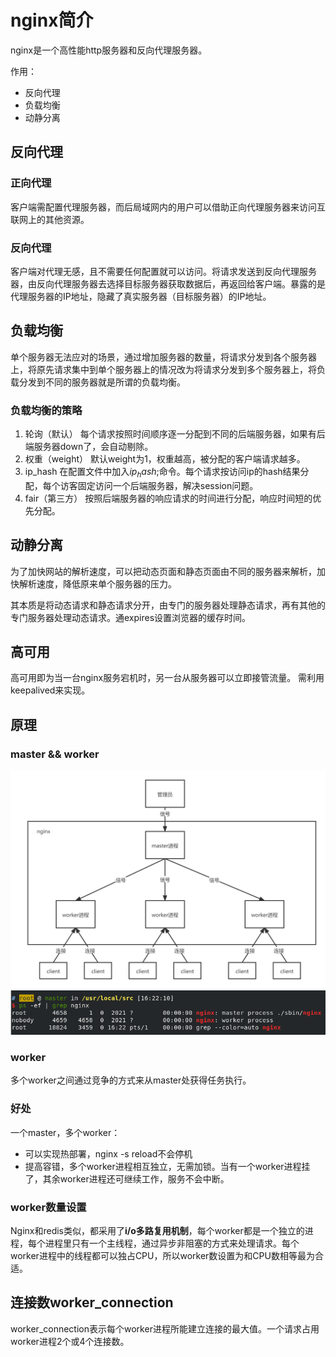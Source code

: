 <!--
 * @Author: ZhXZhao
 * @Date: 2021-12-30 11:00:11
 * @LastEditors: ZhXZhao
 * @LastEditTime: 2022-01-02 14:34:14
 * @Description: file content
-->
# nginx简介

nginx是一个高性能http服务器和反向代理服务器。

作用：
- 反向代理
- 负载均衡
- 动静分离

## 反向代理

### 正向代理

客户端需配置代理服务器，而后局域网内的用户可以借助正向代理服务器来访问互联网上的其他资源。

### 反向代理

客户端对代理无感，且不需要任何配置就可以访问。将请求发送到反向代理服务器，由反向代理服务器去选择目标服务器获取数据后，再返回给客户端。暴露的是代理服务器的IP地址，隐藏了真实服务器（目标服务器）的IP地址。

## 负载均衡

单个服务器无法应对的场景，通过增加服务器的数量，将请求分发到各个服务器上，将原先请求集中到单个服务器上的情况改为将请求分发到多个服务器上，将负载分发到不同的服务器就是所谓的负载均衡。

### 负载均衡的策略

1. 轮询（默认）
   每个请求按照时间顺序逐一分配到不同的后端服务器，如果有后端服务器down了，会自动剔除。
2. 权重（weight）
   默认weight为1，权重越高，被分配的客户端请求越多。
3. ip_hash
   在配置文件中加入$ip_hash;$命令。每个请求按访问ip的hash结果分配，每个访客固定访问一个后端服务器，解决session问题。
4. fair（第三方）
   按照后端服务器的响应请求的时间进行分配，响应时间短的优先分配。

## 动静分离

为了加快网站的解析速度，可以把动态页面和静态页面由不同的服务器来解析，加快解析速度，降低原来单个服务器的压力。

其本质是将动态请求和静态请求分开，由专门的服务器处理静态请求，再有其他的专门服务器处理动态请求。通expires设置浏览器的缓存时间。

## 高可用

高可用即为当一台nginx服务宕机时，另一台从服务器可以立即接管流量。
需利用keepalived来实现。


## 原理

### master && worker
![nginx原理图](nginx原理图.png)
![nginx进程](master&&worker.PNG)

### worker

多个worker之间通过竞争的方式来从master处获得任务执行。

### 好处

一个master，多个worker：
- 可以实现热部署，nginx -s reload不会停机
- 提高容错，多个worker进程相互独立，无需加锁。当有一个worker进程挂了，其余worker进程还可继续工作，服务不会中断。

### worker数量设置

Nginx和redis类似，都采用了**i/o多路复用机制**，每个worker都是一个独立的进程，每个进程里只有一个主线程，通过异步非阻塞的方式来处理请求。每个worker进程中的线程都可以独占CPU，所以worker数设置为和CPU数相等最为合适。

## 连接数worker_connection

worker_connection表示每个worker进程所能建立连接的最大值。一个请求占用worker进程2个或4个连接数。
